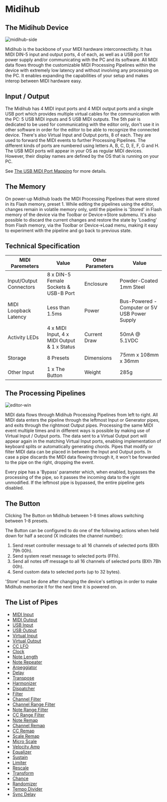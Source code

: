 # Midihub

## The Midihub Device

![midihub-side](https://blokas.io/images/midihub/midihub-side.jpg)

Midihub is the backbone of your MIDI hardware interconnectivity. It has MIDI DIN-5 input and output ports, 4 of each, as well as a USB port for power supply and/or communicating with the PC and its software. All MIDI data flows through the customizable MIDI Processing Pipelines within the device with extremely low latency and without involving any processing on the PC. It enables expanding the capabilities of your setup and makes interop between MIDI hardware easy.

## Input / Output

The Midihub has 4 MIDI input ports and 4 MIDI output ports and a single USB port which provides multiple virtual cables for the communication with the PC: 5 USB MIDI inputs and 5 USB MIDI outputs. The 5th pair is dedicated to be used for communicating with the editor only, don't use it in other software in order for the editor to be able to recognize the connected device. There's also Virtual Input and Output ports, 8 of each. They are used to forward the MIDI events to further Processing Pipelines. The different kinds of ports are numbered using letters A, B, C, D, E, F, G and H. The USB MIDI ports will appear in your OS as regular MIDI devices. However, their display names are defined by the OS that is running on your PC.

See [The USB MIDI Port Mapping](the_usb_midi_port_mapping) for more details.

## The Memory

On power-up Midihub loads the MIDI Processing Pipelines that were stored in its Flash memory, preset 1. While editing the pipelines using the editor, changes remain in volatile memory only, until the pipeline is 'Stored' in Flash memory of the device via the Toolbar or Device->Store submenu. It's also possible to discard the current changes and restore the state by 'Loading' from Flash memory, via the Toolbar or Device->Load menu, making it easy to experiment with the pipeline and go back to previous state.

## Technical Specification

| MIDI Paremeters | Value | Other Parameters | Value
|----|----|----|----|
| Input/Output Connectors | 8 x DIN-5 Female Sockets & USB-B Port | Enclosure | Powder-Coated 1mm Steel |
| MIDI Loopback Latency | Less than 1.5ms | Power | Bus-Powered - Computer or 5V USB Power Supply |
| Activity LEDs | 4 x MIDI Input, 4 x MIDI Output & 1 x Status | Current Draw | 50mA @ 5.1VDC |
| Storage | 8 Presets | Dimensions | 75mm x 108mm x 36mm |
| Other Input | 1 x The Button | Weight | 285g |

## The Processing Pipelines

![editor-win](https://blokas.io/images/midihub/midihub-editor-win.png)

MIDI data flows through Midihub Processing Pipelines from left to right. All MIDI data enters the pipeline through the leftmost Input or Generator pipes, and exits through the rightmost Output pipes. Processing the same MIDI event multiple times and in different ways is possible by making use of Virtual Input / Output ports. The data sent to a Virtual Output port will appear again in the matching Virtual Input ports, enabling implementation of keyboard splits or automatically generating chords. Pipes that modify or filter MIDI data can be placed in between the Input and Output ports. In case a pipe discards the MIDI data flowing through it, it won't be forwarded to the pipe on the right, dropping the event.

Every pipe has a 'Bypass' parameter which, when enabled, bypasses the processing of the pipe, so it passes the incoming data to the right unmodified. If the leftmost pipe is bypassed, the entire pipeline gets disabled.

## The Button

Clicking The Button on Midihub between 1-8 times allows switching between 1-8 presets.

The Button can be configured to do one of the following actions when held down for half a second (X indicates the channel number):

1. Send reset controller message to all 16 channels of selected ports (BXh 79h 00h).
2. Send system reset message to selected ports (FFh).
3. Send all notes off message to all 16 channels of selected ports (BXh 7Bh 00h).
4. Send custom data to selected ports (up to 32 bytes).

'Store' must be done after changing the device's settings in order to make Midihub memorize it for the next time it is powered on.

## The List of Pipes

* [MIDI Input](midi_input)
* [MIDI Output](midi_output)
* [USB Input](usb_input)
* [USB Output](usb_output)
* [Virtual Input](virtual_input)
* [Virtual Output](virtual_output)
* [CC LFO](cc_lfo)
* [Clock](clock)
* [Note Length](note_length)
* [Note Repeater](note_repeater)
* [Arpeggiator](arpeggiator)
* [Delay](delay)
* [Transpose](transpose)
* [Harmonizer](harmonizer)
* [Dispatcher](dispatcher)
* [Filter](filter)
* [Channel Filter](filter_ch)
* [Channel Range Filter](filter_range_ch)
* [Note Range Filter](filter_range_note)
* [CC Range Filter](filter_range_cc)
* [Note Remap](note_remap)
* [Channel Remap](channel_remap)
* [CC Remap](cc_remap)
* [Scale Remap](scale_remap)
* [Micro Scale](micro_scale)
* [Velocity Amp](velocity_amp)
* [Equalizer](equalizer)
* [Sustain](sustain)
* [Limiter](limiter)
* [Rescale](rescale)
* [Transform](transform)
* [Chance](chance)
* [Randomizer](randomizer)
* [Tempo Divider](tempo_divider)
* [Sync Delay](sync_delay)
